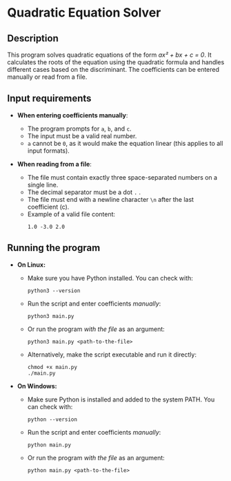 # Quadratic Equation Solver  

## Description
This program solves quadratic equations of the form *ax² + bx + c = 0*. 
It calculates the roots of the equation using the quadratic formula and handles 
different cases based on the discriminant. The coefficients can be entered manually 
or read from a file.  

## Input requirements
- **When entering coefficients manually**:  
  - The program prompts for `a`, `b`, and `c`.  
  - The input must be a valid real number.  
  - `a` cannot be `0`, as it would make the equation linear (this applies to all input formats).

- **When reading from a file**:  
  - The file must contain exactly three space-separated numbers on a single line.
  - The decimal separator must be a dot `.` . 
  - The file must end with a newline character `\n` after the last coefficient (c).
  - Example of a valid file content:  
    ```
    1.0 -3.0 2.0
    ```

## Running the program
- **On Linux:**
  - Make sure you have Python installed. You can check with:
    ```
    python3 --version
    ```
  - Run the script and enter coefficients *manually*:
    ```
    python3 main.py
    ```
  - Or run the program *with the file* as an argument:
    ```
    python3 main.py <path-to-the-file>
    ```
  - Alternatively, make the script executable and run it directly:
    ```
    chmod +x main.py
    ./main.py
    ```

- **On Windows:**
  - Make sure Python is installed and added to the system PATH. You can check with:
    ```
    python --version
    ```
  - Run the script and enter coefficients *manually*:
    ```
    python main.py
    ```
  - Or run the program *with the file* as an argument:
    ```
    python main.py <path-to-the-file>
    ```
